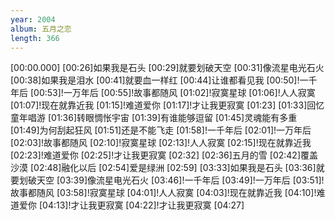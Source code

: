 ```yaml
---
year: 2004
album: 五月之恋
length: 366
---
```

[00:00.000]
[00:26]如果我是石头
[00:29]就要划破天空
[00:31]像流星电光石火
[00:38]如果我是泪水
[00:41]就要血一样红
[00:44]让谁都看见我
[00:50]!一千年后
[00:53]!一万年后
[00:55]!故事都随风
[01:02]!寂寞星球
[01:06]!人人寂寞
[01:07]!现在就靠近我
[01:15]!难道爱你
[01:17]!才让我更寂寞
[01:23]
[01:33]回忆童年唱游
[01:36]转眼惆怅宇宙
[01:39]有谁能够逗留
[01:45]灵魂能有多重
[01:49]为何刮起狂风
[01:51]还是不能飞走
[01:58]!一千年后
[02:01]!一万年后
[02:03]!故事都随风
[02:10]!寂寞星球
[02:13]!人人寂寞
[02:15]!现在就靠近我
[02:23]!难道爱你
[02:25]!才让我更寂寞
[02:32]
[02:36]五月的雪
[02:42]覆盖沙漠
[02:48]融化以后
[02:54]爱是绿洲
[02:59]
[03:33]如果我是石头
[03:36]就要划破天空
[03:39]像流星电光石火
[03:46]!一千年后
[03:49]!一万年后
[03:51]!故事都随风
[03:58]!寂寞星球
[04:01]!人人寂寞
[04:03]!现在就靠近我
[04:10]!难道爱你
[04:13]!才让我更寂寞
[04:22]!才让我更寂寞
[04:27]